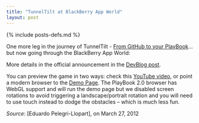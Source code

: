 ```yaml
---
title: "TunnelTilt at BlackBerry App World"
layout: post
---
```

{% include posts-defs.md %}

One more leg in the journey of TunnelTilt -
[From GitHub to your PlayBook](http://openbbnews.wordpress.com/2011/11/16/tunneltilt-github/)...
but now going through the BlackBerry App World:

More details in the official announcement in the [DevBlog post](http://devblog.blackberry.com/2012/03/download-tunneltilt/).

You can preview the game in two ways: check this
[YouTube video](http://www.youtube.com/watch?v=TxazzRLa0qQ),
or point a modern browser to the
[Demo Page](http://blackberry.github.com/WebGL-Samples/tunneltilt/).
The PlayBook 2.0 browser has WebGL support and will run the demo page but we disabled screen
rotations to avoid triggering a landscape/portrait rotation and you will need to use
touch instead to dodge the obstacles – which is much less fun.

_Source_: [Eduardo Pelegri-Llopart], on March 27, 2012
